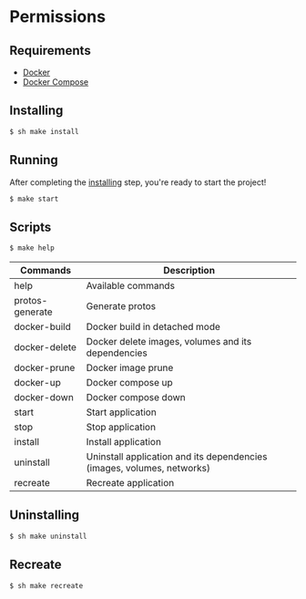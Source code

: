 # Permissions

## Requirements
* [Docker](https://docs.docker.com/get-docker)
* [Docker Compose](https://docs.docker.com/compose/install/https://docs.localstack.cloud/get-started/#docker-compose)

## Installing
```sh
$ sh make install 
```

## Running
After completing the [installing](#installing) step, you're ready to start the project!

```sh
$ make start
```

## Scripts
```sh
$ make help
```

| Commands          | Description                                                            |
| ----------------- | ---------------------------------------------------------------------- |
| help              | Available commands                                                     |
| protos-generate   | Generate protos                                                        |
| docker-build      | Docker build in detached mode                                          |
| docker-delete     | Docker delete images, volumes and its dependencies                     |
| docker-prune      | Docker image prune                                                     |
| docker-up         | Docker compose up                                                      |
| docker-down       | Docker compose down                                                    |
| start             | Start application                                                      |
| stop              | Stop application                                                       |
| install           | Install application                                                    |
| uninstall         | Uninstall application and its dependencies (images, volumes, networks) |
| recreate          | Recreate application                                                   |

## Uninstalling
```sh
$ sh make uninstall 
```

## Recreate
```sh
$ sh make recreate 
```
